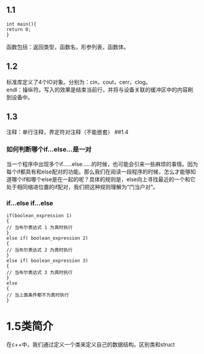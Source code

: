 ## 1.1
	int main(){
	return 0;
	}
函数包括：返回类型，函数名，形参列表，函数体。
## 1.2
标准库定义了4个IO对象。分别为：cin，cout，cerr，clog。    
endl：操纵符。写入的效果是结束当前行，并将与设备关联的缓冲区中的内容刷到设备中。
## 1.3
注释：单行注释，界定符对注释（不能嵌套）
##1.4
### 如何判断哪个if...else...是一对
当一个程序中出现多个if……else……的时候，也可能会引来一些麻烦的事情。因为每个if都具有和else配对的功能。那么我们在阅读一段程序的时候，怎么才能够知道哪个if和哪个else是在一起的呢？具体的规则是，else向上寻找最近的一个和它处于相同缩进位置的if配对，我们把这种规则理解为“门当户对”。
### if...else if...else
	if(boolean_expression 1)
	{
   	// 当布尔表达式 1 为真时执行
	}
	else if( boolean_expression 2)
	{
   	// 当布尔表达式 2 为真时执行
	}
	else if( boolean_expression 3)
	{
   	// 当布尔表达式 3 为真时执行
	}
	else 
	{
   	// 当上面条件都不为真时执行
	}
# 1.5类简介
在c++中，我们通过定义一个类来定义自己的数据结构。区别类和struct
